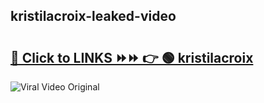
 ## kristilacroix-leaked-video 

# <h2><a href="https://clipsfans.com/kristilacroix&ref=git">🔗 Click to LINKS ⏩⏩ 👉 🟢 kristilacroix </a></h2>

<a href="https://clipsfans.com/kristilacroix&ref=git" rel="nofollow" data-target="animated-image.originalLink"><img src="https://i.ibb.co.com/xMMVF88/686577567.gif" alt="Viral Video Original" style="max-width: 100%; display: inline-block;" data-target="animated-image.originalImage"></a>
